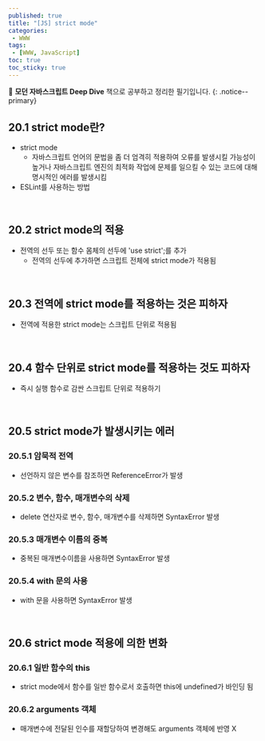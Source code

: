 ```yaml
---
published: true
title: "[JS] strict mode"
categories:
 - WWW
tags:
 - [WWW, JavaScript]
toc: true
toc_sticky: true
---
```


📖 **모던 자바스크립트 Deep Dive** 책으로 공부하고 정리한 필기입니다.
{: .notice--primary}

## 20.1 strict mode란?

- strict mode
    - 자바스크립트 언어의 문법을 좀 더 엄격히 적용하여 오류를 발생시킬 가능성이 높거나 자바스크립트 엔진의 최적화 작업에 문제를 일으킬 수 있는 코드에 대해 명시적인 에러를 발생시킴
- ESLint를 사용하는 방법

<br/>

## 20.2 strict mode의 적용

- 전역의 선두 또는 함수 몸체의 선두에 'use strict';를 추가
    - 전역의 선두에 추가하면 스크립트 전체에 strict mode가 적용됨

<br/>

## 20.3 전역에 strict mode를 적용하는 것은 피하자

- 전역에 적용한 strict mode는 스크립트 단위로 적용됨

<br/>

## 20.4 함수 단위로 strict mode를 적용하는 것도 피하자

- 즉시 실행 함수로 감싼 스크립트 단위로 적용하기

<br/>

## 20.5 strict mode가 발생시키는 에러

### 20.5.1 암묵적 전역

- 선언하지 않은 변수를 참조하면 ReferenceError가 발생

### 20.5.2 변수, 함수, 매개변수의 삭제

- delete 연산자로 변수, 함수, 매개변수를 삭제하면 SyntaxError 발생

### 20.5.3 매개변수 이름의 중복

- 중복된 매개변수이름을 사용하면 SyntaxError 발생

### 20.5.4 with 문의 사용

- with 문을 사용하면 SyntaxError 발생

<br/>

## 20.6 strict mode 적용에 의한 변화

### 20.6.1 일반 함수의 this

- strict mode에서 함수를 일반 함수로서 호출하면 this에 undefined가 바인딩 됨

### 20.6.2 arguments 객체

- 매개변수에 전달된 인수를 재할당하여 변경해도 arguments 객체에 반영 X
